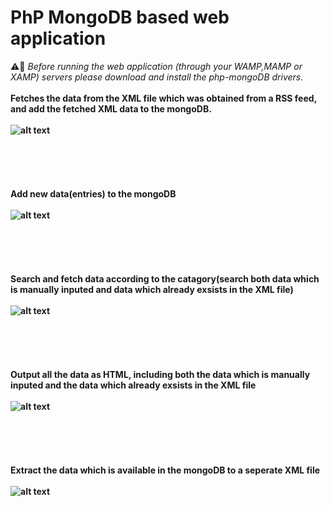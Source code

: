 # PhP MongoDB based web application
⚠️🛑 <i>Before running the web application (through your WAMP,MAMP or XAMP) servers please download and install the php-mongoDB drivers. </i>
<br />
<br />
<b>Fetches the data from the XML file which was obtained from a RSS feed, and add the fetched XML data to the mongoDB.
<br />
<br />
![alt text](https://i.ibb.co/y6cc3Zq/Screenshot-2020-06-24-at-23-27-40.png)
<br />
<br />
<br />
<br />
<br />
<br />
Add new data(entries) to the mongoDB
<br />
<br />
![alt text](https://i.ibb.co/j6wrxK2/Screenshot-2020-06-24-at-23-26-49.png)
<br />
<br />
<br />
<br />
<br />
<br />
Search and fetch data according to the catagory(search both data which is manually inputed and data which already exsists in the XML file)
<br />
<br />
![alt text](https://i.ibb.co/gMRzdWm/Screenshot-2020-06-24-at-23-27-03.png)
<br />
<br />
<br />
<br />
<br />
<br />
Output all the data as HTML, including both the data which is manually inputed and the data which already exsists in the XML file
<br />
<br />
![alt text](https://i.ibb.co/9vTgvmK/Screenshot-2020-06-24-at-23-26-38.png)
<br />
<br />
<br />
<br />
<br />
<br />
Extract the data which is available in the mongoDB to a seperate XML file 
<br />
<br />
![alt text](https://i.ibb.co/Ld9Sn7j/Screenshot-2020-06-24-at-23-27-14.png)


